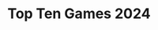 ---
title: Top Ten Games 2024
slug: top-ten-games-2024
description: My top ten games of 2024.
tags:
  - games
added: 2025-03-16T00:00:00.000Z
---
